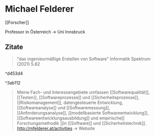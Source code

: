 # Michael Felderer
[[Forscher]] 

Professor in Österreich -> Uni Innsbruck 


## Zitate
>"das ingenieurmäßige Erstellen von Software" 
>Informatik Spektrum (2021) S.82

^d453d4

^3ab112
>Meine Fach- und Interessengebiete umfassen [[Softwarequalität]], [[Testen]], [[Softwareprozesse]] und [[Sicherheitsprozesse]], [[Risikomanagement]], datengesteuerte Entwicklung, [[Softwareanalyse]] und [[Softwaremessung]], [[Anforderungsanalyse]], [[modellbasierte Softwareentwicklung]], [[Softwareentwicklungsausbildung]] und empirische[[ Forschungsmethodik ]]in [[Software]] und [[Sicherheitstechnik]].
http://mfelderer.at/activities -> Website

